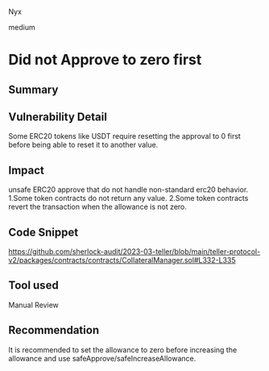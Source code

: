 Nyx

medium

# Did not Approve to zero first

## Summary

## Vulnerability Detail
Some ERC20 tokens like USDT require resetting the approval to 0 first before being able to reset it to another value.
## Impact
unsafe ERC20 approve that do not handle non-standard erc20 behavior.
1.Some token contracts do not return any value.
2.Some token contracts revert the transaction when the allowance is not zero.
## Code Snippet
https://github.com/sherlock-audit/2023-03-teller/blob/main/teller-protocol-v2/packages/contracts/contracts/CollateralManager.sol#L332-L335
## Tool used

Manual Review

## Recommendation
It is recommended to set the allowance to zero before increasing the allowance and use safeApprove/safeIncreaseAllowance.